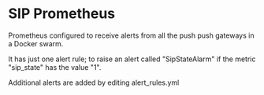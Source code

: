 # SIP Prometheus 

Prometheus configured to receive alerts from all the push push gateways
in a Docker swarm.

It has just one alert rule; to raise an alert called "SipStateAlarm" if
the metric "sip\_state" has the value "1".

Additional alerts are added by editing alert\_rules.yml
